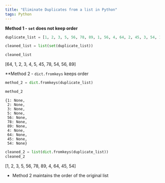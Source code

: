 ```yaml
---
title: "Eliminate Duplicates from a list in Python"
tags: Python
---
```


**Method 1 - `set` does not keep order**

```python
duplicate_list = [1, 2, 3, 5, 56, 78, 89, 1, 56, 4, 64, 2, 45, 3, 54, 1, 2]

cleaned_list = list(set(duplicate_list))

cleaned_list
```

[64, 1, 2, 3, 4, 5, 45, 78, 54, 56, 89]


**Method 2 - `dict.fromkeys` keeps order

```python
method_2 = dict.fromkeys(duplicate_list)

method_2
```
    {1: None,
     2: None,
     3: None,
     5: None,
     56: None,
     78: None,
     89: None,
     4: None,
     64: None,
     45: None,
     54: None}

```python
cleaned_2 = list(dict.fromkeys(duplicate_list))
cleaned_2
```

[1, 2, 3, 5, 56, 78, 89, 4, 64, 45, 54]

- Method 2 maintains the order of the original list
